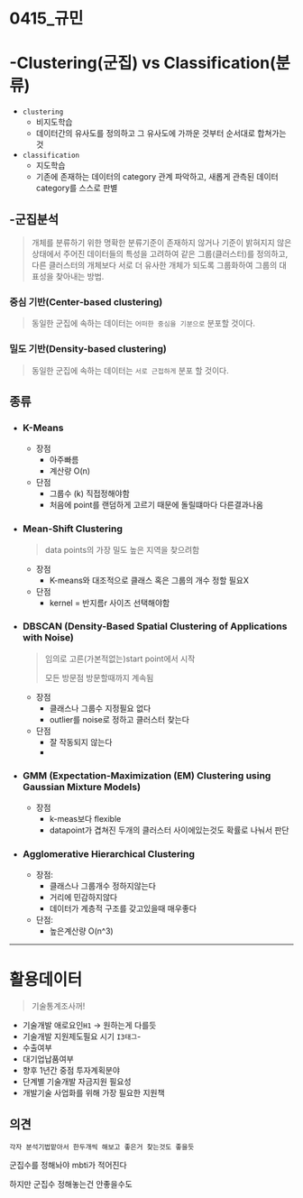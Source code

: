 # 0415_규민

# -Clustering(군집) vs Classification(분류)

- `clustering`
  - 비지도학습
  - 데이터간의 유사도를 정의하고 그 유사도에 가까운 것부터 순서대로 합쳐가는것
- `classification`
  - 지도학습
  - 기존에 존재하는 데이터의 category 관계 파악하고, 새롭게 관측된 데이터 category를 스스로 판별





## -군집분석

> 개체를 분류하기 위한 명확한 분류기준이 존재하지 않거나 기준이 밝혀지지 않은 상태에서 주어진 데이터들의 특성을 고려하여 같은 그룹(클러스터)를 정의하고, 다른 클러스터의 개체보다 서로 더 유사한 개체가 되도록 그룹화하여 그룹의 대표성을 찾아내는 방법.

### 중심 기반(Center-based clustering)

> 동일한 군집에 속하는 데이터는 `어떠한 중심을 기분으로` 분포할 것이다.



### 밀도 기반(Density-based clustering)

> 동일한 군집에 속하는 데이터는 `서로 근접하게` 분포 할 것이다.



## 종류

- ### K-Means

  - 장점
    - 아주빠름
    - 계산량 O(n)
  - 단점
    - 그룹수 (k) 직접정해야함
    - 처음에 point를 랜덤하게 고르기 때문에 돌릴떄마다 다른결과나옴

- ### Mean-Shift Clustering

  > data points의 가장 밀도 높은 지역을 찾으려함

  - 장점
    - K-means와 대조적으로 클래스 혹은 그룹의 개수 정할 필요X
  - 단점
    - kernel = 반지름r 사이즈 선택해야함

- ### DBSCAN (Density-Based Spatial Clustering of Applications with Noise)

  > 임의로 고른(가본적없는)start point에서 시작
  >
  > 모든 방문점 방문할때까지 계속됨

  - 장점
    - 클래스나 그룹수 지정필요 없다
    - outlier를 noise로 정하고 클러스터 찾는다
  - 단점
    - 잘 작동되지 않는다
    - 

- ### GMM (Expectation-Maximization (EM) Clustering using Gaussian Mixture Models)

  - 장점
    - k-meas보다 flexible
    - datapoint가 겹쳐진 두개의 클러스터 사이에있는것도 확률로 나눠서 판단

- ### Agglomerative Hierarchical Clustering

  - 장점:
    - 클래스나 그룹개수 정하지않는다
    - 거리에 민감하지않다
    - 데이터가 계층적 구조를 갖고있을때 매우좋다
  - 단점:
    - 높은계산량 O(n^3)



-------------------------

# 활용데이터

> 기술통계조사꺼!

- 기술개발 애로요인`H1` -> 원하는게 다를듯
- 기술개발 지원제도필요 시기 `I3태그`-
- 수출여부
- 대기업납품여부
- 향후 1년간 중점 투자계획분야
- 단계별 기술개발 자금지원 필요성
- 개발기술 사업화를 위해 가장 필요한 지원책

## 의견

`각자 분석기법맡아서 한두개씩 해보고 좋은거 찾는것도 좋을듯`

군집수를 정해놔야 mbti가 적어진다 

하지만 군집수 정해놓는건 안좋을수도